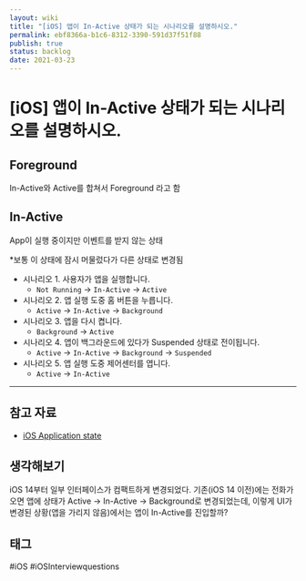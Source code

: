 ```yaml
---
layout: wiki
title: "[iOS] 앱이 In-Active 상태가 되는 시나리오를 설명하시오."
permalink: ebf8366a-b1c6-8312-3390-591d37f51f88
publish: true
status: backlog
date: 2021-03-23
---
```


# \[iOS] 앱이 In-Active 상태가 되는 시나리오를 설명하시오.

## Foreground

In-Active와 Active를 합쳐서 Foreground 라고 함

## In-Active

App이 실행 중이지만 이벤트를 받지 않는 상태

*보통 이 상태에 잠시 머물렀다가 다른 상태로 변경됨

- 시나리오 1. 사용자가 앱을 실행합니다.
    - `Not Running` → `In-Active` → `Active`
- 시나리오 2. 앱 실행 도중 홈 버튼을 누릅니다.
    - `Active` → `In-Active` → `Background`
- 시나리오 3. 앱을 다시 켭니다.
    - `Background` → `Active`
- 시나리오 4. 앱이 백그라운드에 있다가 Suspended 상태로 전이됩니다.
    - `Active` → `In-Active` → `Background` → `Suspended`
- 시나리오 5. 앱 실행 도중 제어센터를 엽니다.
	- `Active` -> `In-Active`

---

## 참고 자료

- [iOS Application state](https://caution-dev.github.io/ios/2019/03/14/iOS-Application-state.html)

## 생각해보기

iOS 14부터 일부 인터페이스가 컴팩트하게 변경되었다. 기존(iOS 14 이전)에는 전화가 오면 앱에 상태가 Active → In-Active → Background로 변경되었는데, 이렇게 UI가 변경된 상황(앱을 가리지 않음)에서는 앱이 In-Active를 진입할까?

## 태그

#iOS #iOSInterviewquestions